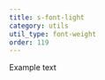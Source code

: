 ```yaml
---
title: s-font-light
category: utils
util_type: font-weight
order: 119
---
```

<span class="s-font-light">Example text</span>